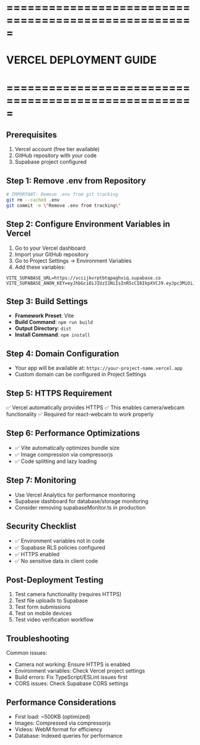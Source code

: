 # =====================================================
# VERCEL DEPLOYMENT GUIDE
# =====================================================

## Prerequisites
1. Vercel account (free tier available)
2. GitHub repository with your code
3. Supabase project configured

## Step 1: Remove .env from Repository
```bash
# IMPORTANT: Remove .env from git tracking
git rm --cached .env
git commit -m \"Remove .env from tracking\"
```

## Step 2: Configure Environment Variables in Vercel

1. Go to your Vercel dashboard
2. Import your GitHub repository
3. Go to Project Settings → Environment Variables
4. Add these variables:

```
VITE_SUPABASE_URL=https://vccijkvrptbtqpaghviq.supabase.co
VITE_SUPABASE_ANON_KEY=eyJhbGciOiJIUzI1NiIsInR5cCI6IkpXVCJ9.eyJpc3MiOiJzdXBhYmFzZSIsInJlZiI6InZjY2lqa3ZycHRidHFwYWdodmlxIiwicm9sZSI6ImFub24iLCJpYXQiOjE3NTcxMDQxMjUsImV4cCI6MjA3MjY4MDEyNX0.YoSj_YIwSj6ukuFUZgvEvKuio2xgQ3r7_5OqnF45GFw
```

## Step 3: Build Settings

- **Framework Preset**: Vite
- **Build Command**: `npm run build`
- **Output Directory**: `dist`
- **Install Command**: `npm install`

## Step 4: Domain Configuration

- Your app will be available at: `https://your-project-name.vercel.app`
- Custom domain can be configured in Project Settings

## Step 5: HTTPS Requirement

✅ Vercel automatically provides HTTPS
✅ This enables camera/webcam functionality
✅ Required for react-webcam to work properly

## Step 6: Performance Optimizations

- ✅ Vite automatically optimizes bundle size
- ✅ Image compression via compressorjs
- ✅ Code splitting and lazy loading

## Step 7: Monitoring

- Use Vercel Analytics for performance monitoring
- Supabase dashboard for database/storage monitoring
- Consider removing supabaseMonitor.ts in production

## Security Checklist

- ✅ Environment variables not in code
- ✅ Supabase RLS policies configured
- ✅ HTTPS enabled
- ✅ No sensitive data in client code

## Post-Deployment Testing

1. Test camera functionality (requires HTTPS)
2. Test file uploads to Supabase
3. Test form submissions
4. Test on mobile devices
5. Test video verification workflow

## Troubleshooting

Common issues:
- Camera not working: Ensure HTTPS is enabled
- Environment variables: Check Vercel project settings
- Build errors: Fix TypeScript/ESLint issues first
- CORS issues: Check Supabase CORS settings

## Performance Considerations

- First load: ~500KB (optimized)
- Images: Compressed via compressorjs
- Videos: WebM format for efficiency
- Database: Indexed queries for performance